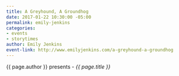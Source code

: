```yaml
---
title: A Greyhound, A Groundhog
date: 2017-01-22 10:30:00 -05:00
permalink: emily-jenkins
categories:
- events
- storytimes
author: Emily Jenkins
event-link: http://www.emilyjenkins.com/a-greyhound-a-groundhog
---
```


{{ page.author }} presents - *{{ page.title }}*
